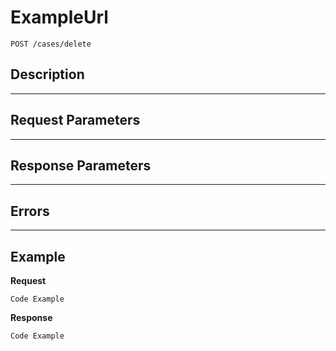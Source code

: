 # ExampleUrl

    POST /cases/delete

## Description

***

## Request Parameters

***

## Response Parameters

***

## Errors

***

## Example
**Request**

    Code Example

**Response**

    Code Example
